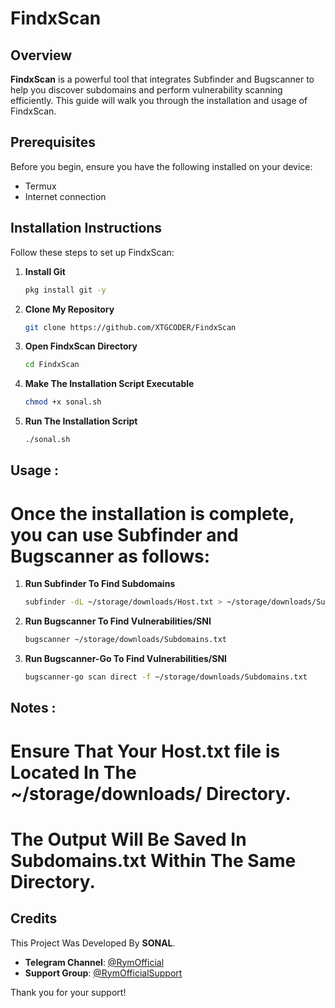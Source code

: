 # FindxScan

## Overview

**FindxScan** is a powerful tool that integrates Subfinder and Bugscanner to help you discover subdomains and perform vulnerability scanning efficiently. This guide will walk you through the installation and usage of FindxScan.

## Prerequisites

Before you begin, ensure you have the following installed on your device:

- Termux
- Internet connection

## Installation Instructions

Follow these steps to set up FindxScan:

1. **Install Git**
   ```bash
   pkg install git -y

2. **Clone My Repository**
   ```bash
   git clone https://github.com/XTGCODER/FindxScan

3. **Open FindxScan Directory**
   ```bash
   cd FindxScan

4. **Make The Installation Script Executable**
   ```bash
   chmod +x sonal.sh

5. **Run The Installation Script**
   ```bash
   ./sonal.sh

## Usage :
# Once the installation is complete, you can use Subfinder and Bugscanner as follows:

1. **Run Subfinder
To Find Subdomains**
   ```bash
   subfinder -dL ~/storage/downloads/Host.txt > ~/storage/downloads/Subdomains.txt

2. **Run Bugscanner
To Find Vulnerabilities/SNI**
   ```bash
   bugscanner ~/storage/downloads/Subdomains.txt

3. **Run Bugscanner-Go To Find Vulnerabilities/SNI**
   ```bash
   bugscanner-go scan direct -f ~/storage/downloads/Subdomains.txt

## Notes :
# Ensure That Your Host.txt file is Located In The ~/storage/downloads/ Directory.
# The Output Will Be Saved In Subdomains.txt Within The Same Directory.

## Credits

This Project Was Developed By **SONAL**.

- **Telegram Channel**: [@RymOfficial](https://t.me/RymOfficial)
- **Support Group**: [@RymOfficialSupport](https://t.me/RymOfficialSupport)

Thank you for your support!
